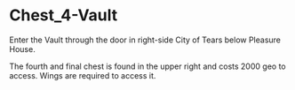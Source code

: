 # Chest_4-Vault

Enter the Vault through the door in right-side City of Tears below Pleasure House.

The fourth and final chest is found in the upper right and costs 2000 geo to access. Wings are required to access it.
